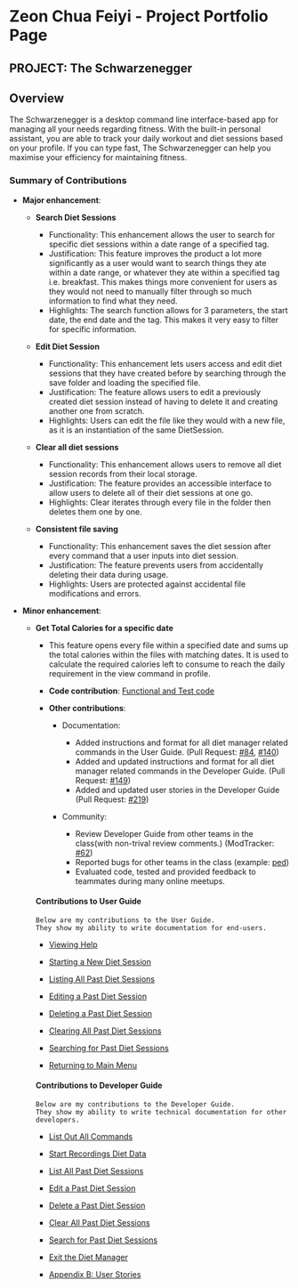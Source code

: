 # Zeon Chua Feiyi - Project Portfolio Page

## PROJECT: The Schwarzenegger

## Overview
The Schwarzenegger is a desktop command line interface-based app for managing all your needs regarding fitness. With the built-in personal assistant, you are able to track your daily workout and diet sessions based on your profile. If you can type fast, The Schwarzenegger can help you maximise your efficiency for maintaining fitness.

### Summary of Contributions
 
+ **Major enhancement**:
    + **Search Diet Sessions**
        + Functionality: This enhancement allows the user to search for specific diet sessions within a date range of a specified tag.
        + Justification: This feature improves the product a lot more significantly as a user would want to search things they ate within a date range, or whatever they ate within a specified tag i.e. breakfast. This makes things more convenient for users as they would not need to manually filter through so much information to find what they need.
        + Highlights: The search function allows for 3 parameters, the start date, the end date and the tag. This makes it very easy to filter for specific information. 
      
    + **Edit Diet Session**
        + Functionality: This enhancement lets users access and edit diet sessions that they have created before by searching through the save folder and loading the specified file.
        + Justification: The feature allows users to edit a previously created diet session instead of having to delete it and creating another one from scratch.
        + Highlights: Users can edit the file like they would with a new file, as it is an instantiation of the same DietSession.
      
    + **Clear all diet sessions**
        + Functionality: This enhancement allows users to remove all diet session records from their local storage.
        + Justification: The feature provides an accessible interface to allow users to delete all of their diet sessions at one go.
        + Highlights: Clear iterates through every file in the folder then deletes them one by one.
           
    + **Consistent file saving**
        + Functionality: This enhancement saves the diet session after every command that a user inputs into diet session.
        + Justification: The feature prevents users from accidentally deleting their data during usage.
        + Highlights: Users are protected against accidental file modifications and errors. 
            
+ **Minor enhancement**:
    + **Get Total Calories for a specific date**
        + This feature opens every file within a specified date and sums up the total calories within the files with matching dates. It is used to calculate the required calories left to consume to reach the daily requirement in the view command in profile. 
            
      + **Code contribution**: [Functional and Test code](https://nus-cs2113-ay2021s1.github.io/tp-dashboard/#breakdown=true&search=&sort=groupTitle&sortWithin=title&since=2020-09-27&timeframe=commit&mergegroup=&groupSelect=groupByRepos&checkedFileTypes=docs~functional-code~test-code~other&tabOpen=true&tabType=authorship&tabAuthor=CFZeon&tabRepo=AY2021S1-CS2113T-F11-1%2Ftp%5Bmaster%5D&authorshipIsMergeGroup=false&authorshipFileTypes=docs~functional-code~test-code)
      
      + **Other contributions**:
           
         + Documentation:
           + Added instructions and format for all diet manager related commands in the User Guide. (Pull Request: [#84](https://github.com/AY2021S1-CS2113T-F11-1/tp/pull/84/files), [#140](https://github.com/AY2021S1-CS2113T-F11-1/tp/pull/140))
           + Added and updated instructions and format for all diet manager related commands in the Developer Guide. (Pull Request: [#149](https://github.com/AY2021S1-CS2113T-F11-1/tp/pull/149))
           + Added and updated user stories in the Developer Guide (Pull Request: [#219](https://github.com/AY2021S1-CS2113T-F11-1/tp/pull/219))
          
         + Community:
           + Review Developer Guide from other teams in the class(with non-trival review comments.) (ModTracker: [#62](https://github.com/nus-cs2113-AY2021S1/tp/pull/62))
           + Reported bugs for other teams in the class (example: [ped](https://github.com/CFZeon/ped/issues))
           + Evaluated code, tested and provided feedback to teammates during many online meetups.
             
      #### Contributions to User Guide
      ```
      Below are my contributions to the User Guide.
      They show my ability to write documentation for end-users.
      ```
      + [Viewing Help](https://ay2021s1-cs2113t-f11-1.github.io/tp/UserGuide.html#diet-help)
      
      + [Starting a New Diet Session](https://ay2021s1-cs2113t-f11-1.github.io/tp/UserGuide.html#diet-start) 
      
      + [Listing All Past Diet Sessions](https://ay2021s1-cs2113t-f11-1.github.io/tp/UserGuide.html#diet-list)
      
      + [Editing a Past Diet Session](https://ay2021s1-cs2113t-f11-1.github.io/tp/UserGuide.html#diet-edit)
      
      + [Deleting a Past Diet Session](https://ay2021s1-cs2113t-f11-1.github.io/tp/UserGuide.html#diet-delete)
      
      + [Clearing All Past Diet Sessions](https://ay2021s1-cs2113t-f11-1.github.io/tp/UserGuide.html#diet-clear)
      
      + [Searching for Past Diet Sessions](https://ay2021s1-cs2113t-f11-1.github.io/tp/UserGuide.html#diet-search)
      
      + [Returning to Main Menu](https://ay2021s1-cs2113t-f11-1.github.io/tp/UserGuide.html#diet-end)
      
      #### Contributions to Developer Guide
      
      ```
      Below are my contributions to the Developer Guide.
      They show my ability to write technical documentation for other developers.
      ```
      
      + [List Out All Commands](https://ay2021s1-cs2113t-f11-1.github.io/tp/DeveloperGuide.html#list-out-all-commands)
      
      + [Start Recordings Diet Data](https://ay2021s1-cs2113t-f11-1.github.io/tp/DeveloperGuide.html#start-recording-diet-data)
      
      + [List All Past Diet Sessions](https://ay2021s1-cs2113t-f11-1.github.io/tp/DeveloperGuide.html#list-all-past-diet-sessions)
      
      + [Edit a Past Diet Session](https://ay2021s1-cs2113t-f11-1.github.io/tp/DeveloperGuide.html#edit-a-past-diet-session)
      
      + [Delete a Past Diet Session](https://ay2021s1-cs2113t-f11-1.github.io/tp/DeveloperGuide.html#delete-a-past-diet-session)
      
      + [Clear All Past Diet Sessions](https://ay2021s1-cs2113t-f11-1.github.io/tp/DeveloperGuide.html#clear-all-past-diet-sessions)
      
      + [Search for Past Diet Sessions](https://ay2021s1-cs2113t-f11-1.github.io/tp/DeveloperGuide.html#search-for-past-diet-sessions)
      
      + [Exit the Diet Manager](https://ay2021s1-cs2113t-f11-1.github.io/tp/DeveloperGuide.html#exit-the-diet-manager)
      
      + [Appendix B: User Stories](https://ay2021s1-cs2113t-f11-1.github.io/tp/DeveloperGuide.html#appendix-b-user-stories)
